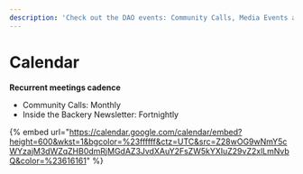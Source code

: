 ```yaml
---
description: 'Check out the DAO events: Community Calls, Media Events and more!'
---
```


# Calendar

**Recurrent meetings cadence**

* Community Calls: Monthly
* Inside the Backery Newsletter: Fortnightly

{% embed url="https://calendar.google.com/calendar/embed?height=600&wkst=1&bgcolor=%23ffffff&ctz=UTC&src=Z28wOG9wNmY5cWYzajM3dWZqZHB0dmRjMGdAZ3JvdXAuY2FsZW5kYXIuZ29vZ2xlLmNvbQ&color=%23616161" %}



